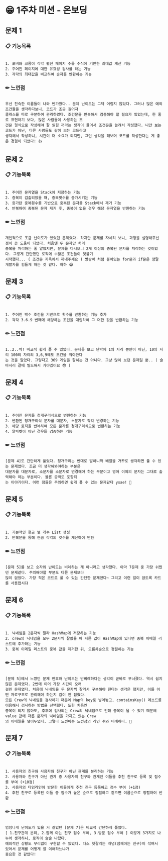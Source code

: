<h1>😁 1주차 미션 - 온보딩</h1>
<h2>문제 1 </h2>
<h3>📋 기능목록</h3>
<pre><code>
1. 포비와 크롱이 각각 펼친 페이지 수를 수식에 기반한 최대값 계산 기능
2. 주어진 페이지에 대한 유효성 검사를 하는 기능
3. 각각의 최대값을 비교하여 승자를 반환하는 기능
</code></pre>
<h3>✏ 느낀점</h3>
<pre><code>
우선 친숙한 이름들이 나와 반가웠다.. 문제 난이도는 그닥 어렵지 않았다. 그러나 많은 예외 조건들을 생각하다보니, 코드가 조금 길어져
클래스를 따로 구분하여 관리하였다. 조건문을 반복해서 검증해야 할 필요가 있었는데, 한 줄로 표현하기 보다, 많은 사람들이 사용하는 조
건문 형식으로 작성해야 잘 읽힐 꺼라는 생각이 들어서 조건문을 늘려서 작성했다. 나만 보는 코드가 아닌, 다른 사람들도 같이 보는 코드라고
생각해서 작성하니, 시간이 더 소요가 되지만, 그런 생각을 해보며 코드를 작성한다는 게 좋은 경험이 되었다! 👍
</code></pre>

<h2>문제 2 </h2>
<h3>📋 기능목록</h3>
<pre><code>
1. 주어진 문자열을 Stack에 저장하는 기능
2. 증복이 검출되었을 때, 중복횟수를 증가시키는 기능
3. 증가돤 중복횟수를 기반으로 중복된 문자를 Stack에서 제거 기능
4. 반복하여 중복된 문자 제거 후, 중복이 없을 경우 해당 문자열을 반환하는 기능
</code></pre>
<h3>✏ 느낀점</h3>
<pre><code>
개인적으로 조금 난이도가 있었던 문제였다. 하지만 문제를 자세히 보니, 과정을 설명해주신 점이 큰 도움이 되었다. 처음엔 두 문자만 처리
중복을 처리하는 줄 알았지만, 문제를 다시보니 2개 이상의 중복된 문자를 처리하는 것이었다. 그렇게 간단했던 로직에 수많은 조건들이 덧붙기
시작했다... ( 조건문 지옥에서 꺼내주세요 ) 쌍쌍바 처럼 붙어있는 for문과 if문은 정말 개발자를 힘들게 하는 것 같다. 하하 😂 
</code></pre>

<h2>문제 3 </h2>
<h3>📋 기능목록</h3>
<pre><code>
1. 주어진 박수 조건을 기반으로 횟수를 반환하는 기능 추가
2. 각각 3.6.9 번째에 해당하는 조건을 대입하여 그 더한 값을 반환하는 기능
</code></pre>
<h3>✏ 느낀점</h3>
<pre><code>
1..2..짝! 비교적 쉽게 풀 수 있었다. 문제를 보고 단박에 1의 자리 뿐만이 아닌, 10의 자리 100의 자리의 3,6,9에도 조건을 줘야한다
는 것을 알았다. 그렇다고 369 게임을 잘하는 건 아니다. 그냥 많이 보던 문제일 뿐.. ( 술 마시러 갈때 빌드해서 가야겠어요 😳 )
</code></pre>

<h2>문제 4 </h2>
<h3>📋 기능목록</h3>
<pre><code>
1. 주어진 문자를 청개구리식으로 변환하는 기능
2. 변환된 청개구리식 문자를 대문자, 소문자로 각각 변경하는 기능
3. 해당 로직을 반복하여 모든 문자를 청개구리식으로 변환하는 기능
4. 알파벳이 아닌 경우를 검증하는 기능
</code></pre>

<h3>✏ 느낀점</h3>
<pre><code>
[문제 4]도 간단하게 풀었다. 청개구리는 반대로 말하니까 배열을 거꾸로 생각하면 풀 수 있는 문제였다. 조금 더 생각해봐야하는 부분은 
대문자를 대문자로, 소문자를 소문자로 변경해야 하는 부분이고 영어 이외의 문자는 그대로 출력해야 하는 부분이다. 물론 공백도 포함되
는 이야기이다. 이런 점들은 주의하면 쉽게 풀 수 있는 문제같다 ysae! 🐸 
</code></pre>

<h2>문제 5 </h2>
<h3>📋 기능목록</h3>
<pre><code>
1. 기본적인 현금 별 개수 List 생성
2. 반복문을 통해 현금 각각의 갯수를 계산하여 반환
</code></pre>
<h3>✏ 느낀점</h3>
<pre><code>
[문제 5]를 보고 숫자와 난이도는 비례하는 게 아니라고 생각했다. 아마 7문제 중 가장 쉬웠던 문제같다. 주의해야할 부분도 다른 문제보다
많이 없었다. 가장 적은 코드로 풀 수 있는 간단한 문제였다~ 그리고 이런 일이 없도록 카드를 사용합시댜 
</code></pre>

<h2>문제 6 </h2>
<h3>📋 기능목록</h3>
<pre><code>
1. 닉네임을 2문자씩 잘라 HashMap에 저장하는 기능
2. crew의 닉네임을 모두 2문자씩 잘랐을 때 자른 값이 HashMap에 있다면 중복 이메일 리스트에 추가하는 기능
3. 중복 이메일 리스트의 중복 값을 제거한 뒤, 오름차순으로 정렬하는 기능
</code></pre>
<h3>✏ 느낀점</h3>
<pre><code>
[문제 5]에서 느꼈던 문제 번호와 난이도는 반비례하다는 생각이 곧바로 무너졌다. 역시 쉽지 않은 문제였다. 2번에 이어 가장 시간이 오래
걸린 문제였다. 처음에 닉네임을 두 문자씩 잘라서 구분해야 한다는 생각은 했지만, 이를 어떤 자료구조로 관리해야 하는지 감이 안 잡혔다.
모든 Crew의 닉네임을 검사하기 때문에 Map의 key로 넣어놓고, containsKey() 메소드를 이용해서 검사하는 방법을 선택했다. 또한 처음엔 
중복이 되지 않아도, 추후에 검사되는 Crew의 닉네임으로 인해 중복이 될 수 있기 때문에 value 값에 자른 문자의 닉네임을 가지고 있는 Crew
의 이메일을 넣어두었다. 그렇다 느낀바는 느낀점의 라인 수와 비례하다. 🤣
</code></pre>

<h2>문제 7 </h2>
<h3>📋 기능목록</h3>
<pre><code>
1. 사용자의 친구와 사용자와 친구가 아닌 관계를 분리하는 기능
2. 사용자와 친구가 아닌 관계 중 사용자의 친구와 관계인 이들을 추천 친구로 등록 및 점수를 부여 (+10점)
3. 사용자의 타임라인에 방문한 이들에게 추천 친구 등록하고 점수 부여 (+1점)
4. 추천 친구로 등록된 이들 중 점수가 높은 순으로 정렬하고 같으면 이름순으로 정렬하여 반환
</code></pre>
<h3>✏ 느낀점</h3>
<pre><code>
엄청나게 난이도가 있을 거 같았던 [문제 7]은 비교적 간단하게 풀었다.
[ 1.친구관계 분리, 2.함께 아는 친구 점수 부여, 3.방문 점수 부여 ] 이렇게 3가지로 나누어 생각하니, 로직이 술술 나왔다.
예외적인 상황도 무리없이 구현할 수 있었다. 다소 헷갈리는 개념(함께아는 친구)이 섞여서 있어서 문제를 어떻게 잘 이해하느냐가
중요한 것 같았다! 
</code></pre>





